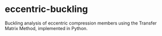 # eccentric-buckling
Buckling analysis of eccentric compression members using the Transfer Matrix Method, implemented in Python.
